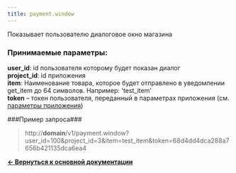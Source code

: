 ```yaml
---
title: payment.window
---
```

Показывает пользователю диалоговое окно магазина

### Принимаемые параметры: ###

**user_id**: id пользователя которому будет показан диалог<br>
**project_id**: id приложения<br>
**item**: Наименование товара, которое будет отправлено в уведомлении get_item до 64 символов. Например: 'test_item' <br>
**token** – токен пользователя, переданный в параметрах приложения (cм. [параметры приложения](/app))

###Пример запроса###

> http://**domain**/v1/payment.window?user_id=100&project_id=3&item=test_item&token=68d4dd4dca288a7656b421135dca6ea4

[**<- Вернуться к основной документации**](/docs/payment/)